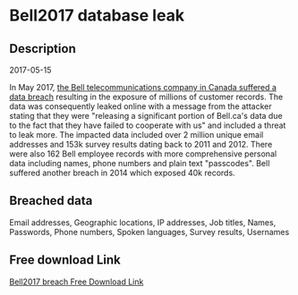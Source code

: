 # Bell2017 database leak

## Description

2017-05-15

In May 2017, <a href="http://www.cbc.ca/beta/news/technology/bell-data-breach-customer-names-phone-numbers-emails-leak-1.4116608" target="_blank" rel="noopener">the Bell telecommunications company in Canada suffered a data breach</a> resulting in the exposure of millions of customer records. The data was consequently leaked online with a message from the attacker stating that they were &quot;releasing a significant portion of Bell.ca's data due to the fact that they have failed to cooperate with us&quot; and included a threat to leak more. The impacted data included over 2 million unique email addresses and 153k survey results dating back to 2011 and 2012. There were also 162 Bell employee records with more comprehensive personal data including names, phone numbers and plain text &quot;passcodes&quot;. Bell suffered another breach in 2014 which exposed 40k records.

## Breached data

Email addresses, Geographic locations, IP addresses, Job titles, Names, Passwords, Phone numbers, Spoken languages, Survey results, Usernames

## Free download Link

[Bell2017 breach Free Download Link](https://link-to.net/1229997/529.3892320501682/dynamic/?r=aHR0cHM6Ly93d3cubWVkaWFmaXJlLmNvbS92aWV3L3Z0dXNrWGcySm5UWmRTdC9iZWxsLmNhL2ZpbGU=)